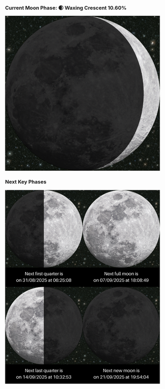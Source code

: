 ### Current Moon Phase: 🌒 Waxing Crescent 10.60%
![Moon Phase](moonphase.png)
### Next Key Phases
![Gallery](gallery.png)